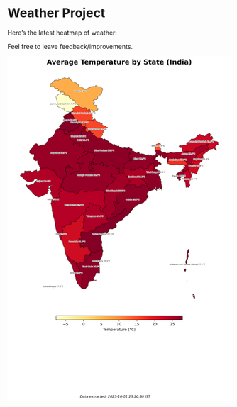 # Weather Project

Here’s the latest heatmap of weather:

Feel free to leave feedback/improvements.

![India Heatmap](docs/assets/india_heatmap.png?v=DD69E8)
